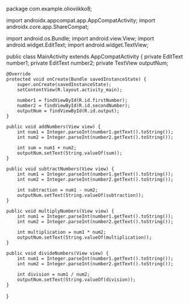 package com.example.olioviikko8;

import androidx.appcompat.app.AppCompatActivity;
import androidx.core.app.ShareCompat;

import android.os.Bundle;
import android.view.View;
import android.widget.EditText;
import android.widget.TextView;

public class MainActivity extends AppCompatActivity {
    private EditText number1;
    private EditText number2;
    private TextView outputNum;

    @Override
    protected void onCreate(Bundle savedInstanceState) {
        super.onCreate(savedInstanceState);
        setContentView(R.layout.activity_main);

        number1 = findViewById(R.id.firstNumber);
        number2 = findViewById(R.id.secondNumber);
        outputNum = findViewById(R.id.output);
    }

    public void addNumbers(View view) {
        int num1 = Integer.parseInt(number1.getText().toString());
        int num2 = Integer.parseInt(number2.getText().toString());

        int sum = num1 + num2;
        outputNum.setText(String.valueOf(sum));
    }

    public void subtractNumbers(View view) {
        int num1 = Integer.parseInt(number1.getText().toString());
        int num2 = Integer.parseInt(number2.getText().toString());

        int subtraction = num1 - num2;
        outputNum.setText(String.valueOf(subtraction));
    }

    public void multiplyNumbers(View view) {
        int num1 = Integer.parseInt(number1.getText().toString());
        int num2 = Integer.parseInt(number2.getText().toString());

        int multiplication = num1 * num2;
        outputNum.setText(String.valueOf(multiplication));
    }

    public void divideNumbers(View view) {
        int num1 = Integer.parseInt(number1.getText().toString());
        int num2 = Integer.parseInt(number2.getText().toString());

        int division = num1 / num2;
        outputNum.setText(String.valueOf(division));
    }
}
